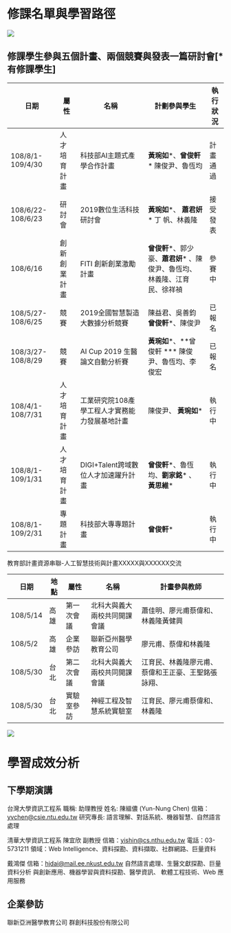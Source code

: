 修課名單與學習路徑
==
![](https://github.com/yihlonlin/Natural-Language-Processing/blob/master/image/learnmpa.jpg?raw=true)  

修課學生參與五個計畫、兩個競賽與發表一篇研討會[\*有修課學生]
--

| **日期** | **屬性** | **名稱** | **計劃參與學生** | **執行狀況** |
| --- | --- | --- | --- | --- |
| 108/8/1-109/4/30 | 人才培育計畫 | 科技部AI主題式產學合作計畫 | **黃琬如***、**曾俊軒*** 陳俊尹、魯恆均 | 計畫通過 |
| 108/6/22-108/6/23 | 研討會 | 2019數位生活科技研討會 | **黃琬如***、 **蕭君妍*** 丁  帆、林義隆 | 接受發表 |
| 108/6/16 | 創新創業計畫 | FITI 創新創業激勵計畫 | **曾俊軒***、郭少豪、**蕭君妍*** 、陳俊尹、魯恆均、林義隆、江育民、徐祥禎 | 參賽中 |
| 108/5/27-108/6/25 | 競賽 | 2019全國智慧製造大數據分析競賽 | 陳益君、吳善鈞 **曾俊軒***、陳俊尹 | 已報名 |
| 108/3/27-108/8/29 | 競賽 | AI Cup 2019 生醫論文自動分析賽 | **黃琬如***、**曾俊軒 *** 陳俊尹、魯恆均、李俊宏 | 已報名 |
| 108/4/1-108/7/31 | 人才培育計畫 | 工業研究院108產學工程人才實務能力發展基地計畫 | 陳俊尹、 **黃琬如*** | 執行中 |
| 108/8/1-109/1/31 | 人才培育計畫 | DIGI+Talent跨域數位人才加速躍升計畫 | **曾俊軒***、魯恆均、**劉家銘*** 、 **黃思維*** | 執行中 |
| 108/8/1-109/2/31 | 專題計畫 | 科技部大專專題計畫 | **曾俊軒*** | 執行中 |

教育部計畫資源串聯-人工智慧技術與計畫XXXXX與XXXXXX交流

| **日期** | **地點** | **屬性** | **名稱** | **計畫參與教師** |
| --- | --- | --- | --- | --- |
| 108/5/14 | 高雄 | 第一次會議 | 北科大與義大兩校共同開課會議 | 蕭佳明、廖元甫蔡偉和、林義隆黃健興 |
| 108/5/2 | 高雄 | 企業參訪 | 聯新亞州醫學教育公司 | 廖元甫、蔡偉和林義隆 |
| 108/5/30 | 台北 | 第二次會議 | 北科大與義大兩校共同開課會議 | 江育民、林義隆廖元甫、蔡偉和王正豪、王聖銘張詠翔、 |
| 108/5/30 | 台北 | 實驗室參訪 | 神經工程及智慧系統實驗室 | 江育民、廖元甫蔡偉和、林義隆 |
  
![](https://github.com/yihlonlin/Natural-Language-Processing/blob/master/image/image01.jpg?raw=true)  

學習成效分析
==
下學期演講
--  
台灣大學資訊工程系
職稱: 助理教授
姓名: 陳縕儂 (Yun-Nung Chen)
信箱：yvchen@csie.ntu.edu.tw
研究專長: 語言理解、對話系統、機器智慧、自然語言處理

清華大學資訊工程系
陳宜欣 副教授
信箱：yishin@cs.nthu.edu.tw
電話：03-5731211
領域：Web Intelligence、資料探勘、資料擷取、社群網路、巨量資料

戴鴻傑
信箱：hjdai@mail.ee.nkust.edu.tw 
自然語言處理、生醫文獻探勘、巨量資料分析
與創新應用、機器學習與資料探勘、醫學資訊、
軟體工程技術、Web 應用服務

企業參訪
--
聯新亞洲醫學教育公司
群創科技股份有限公司